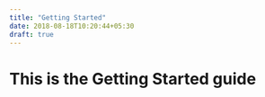 ```yaml
---
title: "Getting Started"
date: 2018-08-18T10:20:44+05:30
draft: true
---
```


# This is the Getting Started guide